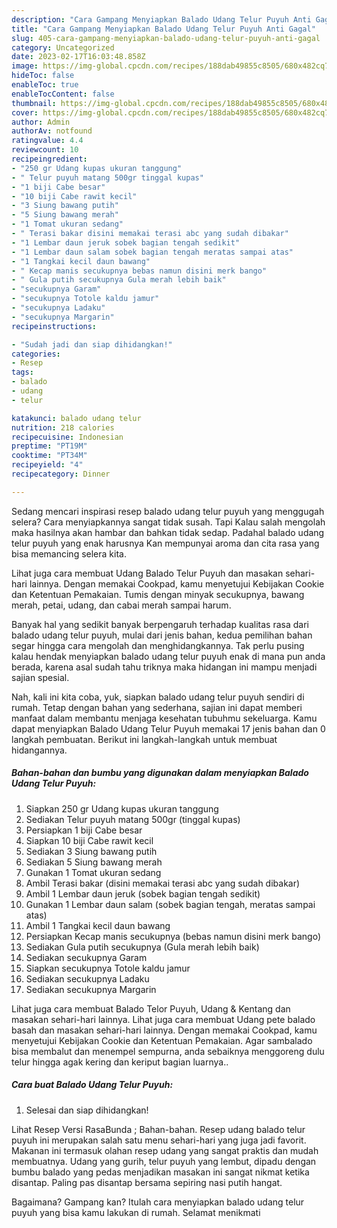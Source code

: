 ```yaml
---
description: "Cara Gampang Menyiapkan Balado Udang Telur Puyuh Anti Gagal"
title: "Cara Gampang Menyiapkan Balado Udang Telur Puyuh Anti Gagal"
slug: 405-cara-gampang-menyiapkan-balado-udang-telur-puyuh-anti-gagal
category: Uncategorized
date: 2023-02-17T16:03:48.858Z
image: https://img-global.cpcdn.com/recipes/188dab49855c8505/680x482cq70/balado-udang-telur-puyuh-foto-resep-utama.jpg
hideToc: false
enableToc: true
enableTocContent: false
thumbnail: https://img-global.cpcdn.com/recipes/188dab49855c8505/680x482cq70/balado-udang-telur-puyuh-foto-resep-utama.jpg
cover: https://img-global.cpcdn.com/recipes/188dab49855c8505/680x482cq70/balado-udang-telur-puyuh-foto-resep-utama.jpg
author: Admin
authorAv: notfound
ratingvalue: 4.4
reviewcount: 10
recipeingredient:
- "250 gr Udang kupas ukuran tanggung"
- " Telur puyuh matang 500gr tinggal kupas"
- "1 biji Cabe besar"
- "10 biji Cabe rawit kecil"
- "3 Siung bawang putih"
- "5 Siung bawang merah"
- "1 Tomat ukuran sedang"
- " Terasi bakar disini memakai terasi abc yang sudah dibakar"
- "1 Lembar daun jeruk sobek bagian tengah sedikit"
- "1 Lembar daun salam sobek bagian tengah meratas sampai atas"
- "1 Tangkai kecil daun bawang"
- " Kecap manis secukupnya bebas namun disini merk bango"
- " Gula putih secukupnya Gula merah lebih baik"
- "secukupnya Garam"
- "secukupnya Totole kaldu jamur"
- "secukupnya Ladaku"
- "secukupnya Margarin"
recipeinstructions:

- "Sudah jadi dan siap dihidangkan!"
categories:
- Resep
tags:
- balado
- udang
- telur

katakunci: balado udang telur 
nutrition: 218 calories
recipecuisine: Indonesian
preptime: "PT19M"
cooktime: "PT34M"
recipeyield: "4"
recipecategory: Dinner

---
```



Sedang mencari inspirasi resep balado udang telur puyuh yang menggugah selera? Cara menyiapkannya sangat tidak susah. Tapi Kalau salah mengolah maka hasilnya akan hambar dan bahkan tidak sedap. Padahal balado udang telur puyuh yang enak harusnya Kan mempunyai aroma dan cita rasa yang bisa memancing selera kita.


Lihat juga cara membuat Udang Balado Telur Puyuh dan masakan sehari-hari lainnya. Dengan memakai Cookpad, kamu menyetujui Kebijakan Cookie dan Ketentuan Pemakaian. Tumis dengan minyak secukupnya, bawang merah, petai, udang, dan cabai merah sampai harum.

Banyak hal yang sedikit banyak berpengaruh terhadap kualitas rasa dari balado udang telur puyuh, mulai dari jenis bahan, kedua pemilihan bahan segar hingga cara mengolah dan menghidangkannya. Tak perlu pusing kalau hendak menyiapkan balado udang telur puyuh enak di mana pun anda berada, karena asal sudah tahu triknya maka hidangan ini mampu menjadi sajian spesial.


Nah, kali ini kita coba, yuk, siapkan balado udang telur puyuh sendiri di rumah. Tetap dengan bahan yang sederhana, sajian ini dapat memberi manfaat dalam membantu menjaga kesehatan tubuhmu sekeluarga. Kamu dapat menyiapkan Balado Udang Telur Puyuh memakai 17 jenis bahan dan 0 langkah pembuatan. Berikut ini langkah-langkah untuk membuat hidangannya.

<!--inarticleads1-->

##### Bahan-bahan dan bumbu yang digunakan dalam menyiapkan Balado Udang Telur Puyuh:

1. Siapkan 250 gr Udang kupas ukuran tanggung
1. Sediakan  Telur puyuh matang 500gr (tinggal kupas)
1. Persiapkan 1 biji Cabe besar
1. Siapkan 10 biji Cabe rawit kecil
1. Sediakan 3 Siung bawang putih
1. Sediakan 5 Siung bawang merah
1. Gunakan 1 Tomat ukuran sedang
1. Ambil  Terasi bakar (disini memakai terasi abc yang sudah dibakar)
1. Ambil 1 Lembar daun jeruk (sobek bagian tengah sedikit)
1. Gunakan 1 Lembar daun salam (sobek bagian tengah, meratas sampai atas)
1. Ambil 1 Tangkai kecil daun bawang
1. Persiapkan  Kecap manis secukupnya (bebas namun disini merk bango)
1. Sediakan  Gula putih secukupnya (Gula merah lebih baik)
1. Sediakan secukupnya Garam
1. Siapkan secukupnya Totole kaldu jamur
1. Sediakan secukupnya Ladaku
1. Sediakan secukupnya Margarin


Lihat juga cara membuat Balado Telor Puyuh, Udang &amp; Kentang dan masakan sehari-hari lainnya. Lihat juga cara membuat Udang pete balado basah dan masakan sehari-hari lainnya. Dengan memakai Cookpad, kamu menyetujui Kebijakan Cookie dan Ketentuan Pemakaian. Agar sambalado bisa membalut dan menempel sempurna, anda sebaiknya menggoreng dulu telur hingga agak kering dan keriput bagian luarnya.. 

<!--inarticleads2-->

##### Cara buat Balado Udang Telur Puyuh:


1. Selesai dan siap dihidangkan!

Lihat Resep Versi RasaBunda ; Bahan-bahan. Resep udang balado telur puyuh ini merupakan salah satu menu sehari-hari yang juga jadi favorit. Makanan ini termasuk olahan resep udang yang sangat praktis dan mudah membuatnya. Udang yang gurih, telur puyuh yang lembut, dipadu dengan bumbu balado yang pedas menjadikan masakan ini sangat nikmat ketika disantap. Paling pas disantap bersama sepiring nasi putih hangat. 

Bagaimana? Gampang kan? Itulah cara menyiapkan balado udang telur puyuh yang bisa kamu lakukan di rumah. Selamat menikmati
